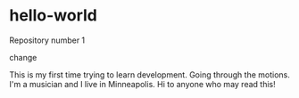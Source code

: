 # hello-world
Repository number 1


change

This is my first time trying to learn development. Going through the motions. I'm a musician and I live in Minneapolis. Hi to anyone who may read this!
